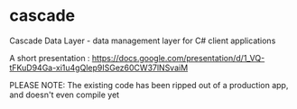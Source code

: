 # cascade
Cascade Data Layer - data management layer for C# client applications

A short presentation : https://docs.google.com/presentation/d/1_VQ-tFKuD94Ga-xi1u4gQlep9ISGez60CW37lNSvaiM

PLEASE NOTE: The existing code has been ripped out of a production app, and doesn't even compile yet
